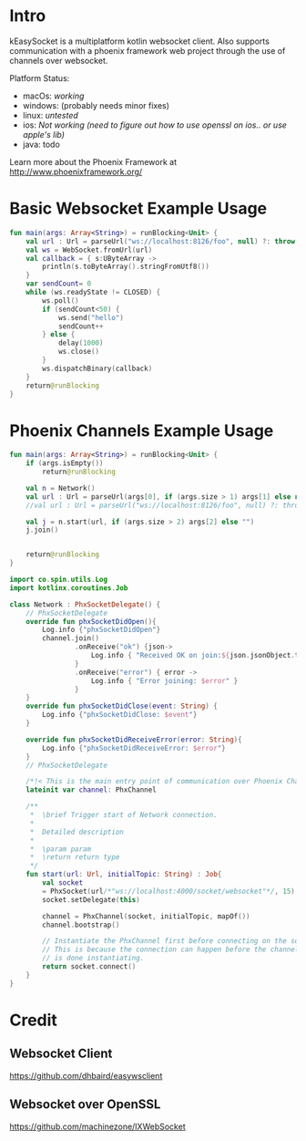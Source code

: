 # Intro
  kEasySocket is a multiplatform kotlin websocket client. Also supports communication with a phoenix framework web project through the use of channels over websocket.

  Platform Status:
  * macOs: _working_ 
  * windows: (probably needs minor fixes)
  * linux: _untested_
  * ios: _Not working (need to figure out how to use openssl on ios.. or use apple's lib)_
  * java: todo
  
  Learn more about the Phoenix Framework at http://www.phoenixframework.org/
  
# Basic Websocket Example Usage

```kotlin
fun main(args: Array<String>) = runBlocking<Unit> {
    val url : Url = parseUrl("ws://localhost:8126/foo", null) ?: throw Exception("Can't parse Url")
    val ws = WebSocket.fromUrl(url)
    val callback = { s:UByteArray ->
        println(s.toByteArray().stringFromUtf8())
    }
    var sendCount= 0
    while (ws.readyState != CLOSED) {
        ws.poll()
        if (sendCount<50) {
            ws.send("hello")
            sendCount++
        } else {
            delay(1000)
            ws.close()
        }
        ws.dispatchBinary(callback)
    }
    return@runBlocking
}
```

# Phoenix Channels Example Usage

```kotlin
fun main(args: Array<String>) = runBlocking<Unit> {
    if (args.isEmpty())
        return@runBlocking

    val n = Network()
    val url : Url = parseUrl(args[0], if (args.size > 1) args[1] else null) ?: throw Exception("Can't parse Url")
    //val url : Url = parseUrl("ws://localhost:8126/foo", null) ?: throw Exception("Can't parse Url")

    val j = n.start(url, if (args.size > 2) args[2] else "")
    j.join()


    return@runBlocking
}
```


```kotlin
import co.spin.utils.Log
import kotlinx.coroutines.Job

class Network : PhxSocketDelegate() {
    // PhxSocketDelegate
    override fun phxSocketDidOpen(){
        Log.info {"phxSocketDidOpen"}
        channel.join()
                .onReceive("ok") {json->
                    Log.info { "Received OK on join:${json.jsonObject.toString()}"}
                }
                .onReceive("error") { error ->
                    Log.info { "Error joining: $error" }
                }
    }
    override fun phxSocketDidClose(event: String) {
        Log.info {"phxSocketDidClose: $event"}
    }

    override fun phxSocketDidReceiveError(error: String){
        Log.info {"phxSocketDidReceiveError: $error"}
    }
    // PhxSocketDelegate

    /*!< This is the main entry point of communication over Phoenix Channels. */
    lateinit var channel: PhxChannel

    /**
     *  \brief Trigger start of Network connection.
     *
     *  Detailed description
     *
     *  \param param
     *  \return return type
     */
    fun start(url: Url, initialTopic: String) : Job{
        val socket
        = PhxSocket(url/*"ws://localhost:4000/socket/websocket"*/, 15)
        socket.setDelegate(this)

        channel = PhxChannel(socket, initialTopic, mapOf())
        channel.bootstrap()

        // Instantiate the PhxChannel first before connecting on the socket.
        // This is because the connection can happen before the channel
        // is done instantiating.
        return socket.connect()
    }
}
```

# Credit
## Websocket Client
   https://github.com/dhbaird/easywsclient
## Websocket over OpenSSL
  https://github.com/machinezone/IXWebSocket
